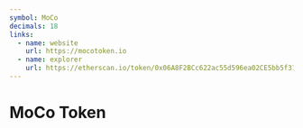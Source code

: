 ```yaml
---
symbol: MoCo
decimals: 18
links:
  - name: website
    url: https://mocotoken.io
  - name: explorer
    url: https://etherscan.io/token/0x06A8F2BCc622ac55d596ea02CE5bb5f318F485e9
---
```


# MoCo Token
